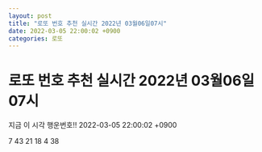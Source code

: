 ```yaml
---
layout: post
title: "로또 번호 추천 실시간 2022년 03월06일07시"
date: 2022-03-05 22:00:02 +0900
categories: 로또
---
```


# 로또 번호 추천 실시간 2022년 03월06일07시

지금 이 시각 행운번호!! 2022-03-05 22:00:02 +0900

 7  43  21  18  4  38 

